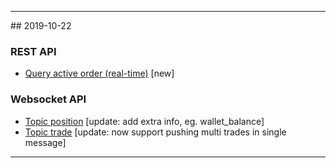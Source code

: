 <hr>
## 2019-10-22

### REST API
- [Query active order (real-time)](./rest_api.md#v2-private-order) [new]

### Websocket API
- [Topic position](./websocket.md#position) [update: add extra info, eg. wallet_balance]
- [Topic trade](./websocket.md#trade) [update: now support pushing multi trades in single message]
<hr>
